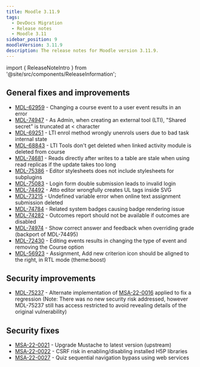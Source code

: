 ```yaml
---
title: Moodle 3.11.9
tags:
  - DevDocs Migration
  - Release notes
  - Moodle 3.11
sidebar_position: 9
moodleVersion: 3.11.9
description: The release notes for Moodle version 3.11.9.
---
```


import { ReleaseNoteIntro } from '@site/src/components/ReleaseInformation';

<ReleaseNoteIntro releaseName={frontMatter.moodleVersion} />

## General fixes and improvements
<!-- cspell:disable -->
- [MDL-62959](https://moodle.atlassian.net/browse/MDL-62959) - Changing a course event to a user event results in an error
- [MDL-74947](https://moodle.atlassian.net/browse/MDL-74947) - As Admin, when creating an external tool (LTI), "Shared secret" is truncated at < character
- [MDL-69251](https://moodle.atlassian.net/browse/MDL-69251) - LTI enrol method wrongly unenrols users due to bad task internal state
- [MDL-68843](https://moodle.atlassian.net/browse/MDL-68843) - LTI Tools don't get deleted when linked activity module is deleted from course
- [MDL-74681](https://moodle.atlassian.net/browse/MDL-74681) - Reads directly after writes to a table are stale when using read replicas if the update takes too long
- [MDL-75386](https://moodle.atlassian.net/browse/MDL-75386) - Editor stylesheets does not include stylesheets for subplugins
- [MDL-75083](https://moodle.atlassian.net/browse/MDL-75083) - Login form double submission leads to invalid login
- [MDL-74492](https://moodle.atlassian.net/browse/MDL-74492) - Atto editor wrongfully creates UL tags inside SVG
- [MDL-73215](https://moodle.atlassian.net/browse/MDL-73215) - Undefined variable error when online text assignment submission deleted
- [MDL-74784](https://moodle.atlassian.net/browse/MDL-74784) - Related system badges causing badge rendering issue
- [MDL-74282](https://moodle.atlassian.net/browse/MDL-74282) - Outcomes report should not be available if outcomes are disabled
- [MDL-74974](https://moodle.atlassian.net/browse/MDL-74974) - Show correct answer and feedback when overriding grade (backport of MDL-74495)
- [MDL-72430](https://moodle.atlassian.net/browse/MDL-72430) - Editing events results in changing the type of event and removing the Course option
- [MDL-56923](https://moodle.atlassian.net/browse/MDL-56923) - Assignment, Add new criterion icon should be aligned to the right, in RTL mode (theme:boost)
<!-- cspell:enable -->

## Security improvements
<!-- cspell:disable -->
- [MDL-75237](https://moodle.atlassian.net/browse/MDL-75237) - Alternate implementation of [MSA-22-0016](https://moodle.org/mod/forum/discuss.php?d=436457) applied to fix a regression (Note: There was no new security risk addressed, however MDL-75237 still has access restricted to avoid revealing details of the original vulnerability)
<!-- cspell:enable -->

## Security fixes
<!-- cspell:disable -->
- [MSA-22-0021](https://moodle.org/mod/forum/discuss.php?d=437684) - Upgrade Mustache to latest version (upstream)
- [MSA-22-0022](https://moodle.org/mod/forum/discuss.php?d=437685) - CSRF risk in enabling/disabling installed H5P libraries
- [MSA-22-0027](https://moodle.org/mod/forum/discuss.php?d=438761) - Quiz sequential navigation bypass using web services
<!-- cspell:enable -->
